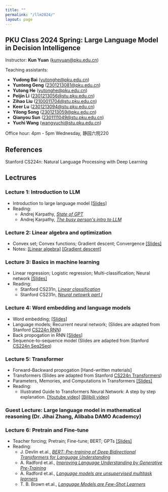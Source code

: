 ```yaml
---
title: ""
permalink: "/llm2024/"
layout: page
---
```


## PKU Class 2024 Spring: Large Language Model in Decision Intelligence

Instructor: **Kun Yuan** (kunyuan@pku.edu.cn) <br>

Teaching assistants: 
- **Yudong Bai** (yutonghe@pku.edu.cn) <br>
- **Yunteng Geng** (2301213081@pku.edu.cn) <br>
- **Yutong He** (yutonghe@pku.edu.cn) <br>
- **Peijin Li** (2301213056@stu.pku.edu.cn) <br>
- **Zihao Liu** (2100011704@stu.pku.edu.cn) <br>
- **Keer Lu** (2301213094@stu.pku.edu.cn) <br>
- **Yilong Song** (2301213059@pku.edu.cn) <br> 
- **Qianyou Sun** (2301111049@stu.pku.edu.cn) <br>
- **Yuchi Wang** (wangyuchi@stu.pku.edu.cn) <br>

Office hour: 4pm - 5pm Wednesday, 静园六院220

## References
Stanford CS224n: Natural Language Processing with Deep Learning

## Lectrures

### Lecture 1: Introduction to LLM <br>
- Introduction to large language model [[Slides]](https://github.com/kunyuan827/kunyuan827.github.io/raw/master/teaching/LLM/Intro_LLM_v1.pdf)
- Reading: <br>
    - Andrej Karpathy, *[State of GPT](https://www.bilibili.com/video/BV1ts4y1T7UH/?spm_id_from=333.337.search-card.all.click)* <br>
    - Andrej Karpathy, *[The busy person's intro to LLM](https://www.bilibili.com/video/BV1NH4y1m78m/?spm_id_from=333.337.search-card.all.click&vd_source=2609112b8838130df3f5c7166ed6effb)* <br>

### Lecture 2: Linear algebra and optimization <br>
- Convex set; Convex functions; Gradient descent; Convergence [[Slides]](https://github.com/kunyuan827/kunyuan827.github.io/raw/master/teaching/LLM/gradient_descent.pdf) <br>
- Notes: [[Linear algebra]](https://github.com/kunyuan827/kunyuan827.github.io/raw/master/teaching/LLM/notes_linear_algebra.pdf) [[Gradient descent]](https://github.com/kunyuan827/kunyuan827.github.io/raw/master/teaching/LLM/notes_gradient_descent.pdf)

### Lecture 3: Basics in machine learning <br>
- Linear regression; Logistic regression; Multi-classification; Neural network [[Slides]](https://github.com/kunyuan827/kunyuan827.github.io/raw/master/teaching/LLM/ml.pdf)
- Reading: <br>
    - Stanford CS231n, *[Linear classification](https://cs231n.github.io/linear-classify/)* <br>
    - Stanford CS231n, *[Neural netowrk part I](https://cs231n.github.io/neural-networks-1/)* 

### Lecture 4: Word embedding and language models <br>
- Word embedding; [[Slides]](https://github.com/kunyuan827/kunyuan827.github.io/raw/master/teaching/LLM/langmodel.pdf)
- Language models; Recurrent neural network; (Slides are adapted from Stanford [CS224n RNN](https://web.stanford.edu/class/cs224n/slides/cs224n-2024-lecture05-rnnlm.pdf))
- Back propogation in RNN [[Slides]](https://github.com/kunyuan827/kunyuan827.github.io/raw/master/teaching/LLM/RNN_grad.pdf)
- Sequence-to-sequence model (Slides are adapted from Stanford [CS224n Seq2Seq](https://web.stanford.edu/class/cs224n/slides/cs224n-2024-lecture06-fancy-rnn.pdf))

### Lecture 5: Transformer <br>
- Forward-Backward propogation [Hand-written materials]
- Transformers (Slides are adapted from Stanford [CS224n Transformers](https://web.stanford.edu/class/cs224n/slides/cs224n-2024-lecture08-transformers.pdf))
- Parameters, Memories, and Computations in Transformers [[Slides]](https://github.com/kunyuan827/kunyuan827.github.io/raw/master/teaching/LLM/Memory_analysis.pdf)
- Reading: <br>
    - Illustrated Guide to Transformers Neural Network: A step by step explanation. [[Youtube video]](https://www.youtube.com/watch?v=4Bdc55j80l8) [[Bilibili video]](https://www.bilibili.com/video/BV1AK4y1e7y1/?vd_source=2609112b8838130df3f5c7166ed6effb)
 
### Guest Lecture: Large language model in mathematical reasoning (Dr. Jihai Zhang, Alibaba DAMO Academcy) <br>

### Lecture 6: Pretrain and Fine-tune <br>
- Teacher forcing; Pretrain; Fine-tune; BERT; GPTs [[Slides]](https://github.com/kunyuan827/kunyuan827.github.io/raw/master/teaching/LLM/Pre_train.pdf)
- Reading: <br>
    - J. Devlin et.al., *[BERT: Pre-training of Deep Bidirectional Transformers for Language Understanding](https://arxiv.org/pdf/1810.04805.pdf)*
    - A. Radford et.al., *[Improving Language Understanding by Generative Pre-Training](https://www.cs.ubc.ca/~amuham01/LING530/papers/radford2018improving.pdf)*
    - A. Radford et.al., *[Language models are unsupervised multitask learners](https://cdn.openai.com/better-language-models/language_models_are_unsupervised_multitask_learners.pdf)*
    - T. B. Brown et.al., *[Language Models are Few-Shot Learners](https://arxiv.org/abs/2005.14165)*

